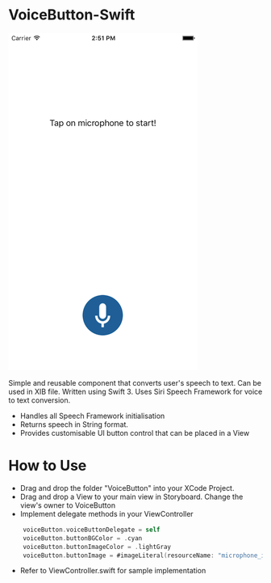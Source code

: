 # VoiceButton-Swift

![Screenshot](Simulator.png)

Simple and reusable component that converts user's speech to text. Can be used in XIB file. Written using Swift 3. Uses Siri Speech Framework for voice to text conversion.

  - Handles all Speech Framework initialisation
  - Returns speech in String format.
  - Provides customisable UI button control that can be placed in a View  

# How to Use

  - Drag and drop the folder "VoiceButton" into your XCode Project.
  - Drag and drop a View to your main view in Storyboard. Change the view's owner to VoiceButton
  - Implement delegate methods in your ViewController

```swift
    voiceButton.voiceButtonDelegate = self
    voiceButton.buttonBGColor = .cyan
    voiceButton.buttonImageColor = .lightGray
    voiceButton.buttonImage = #imageLiteral(resourceName: "microphone_icon")
```

  - Refer to ViewController.swift for sample implementation
